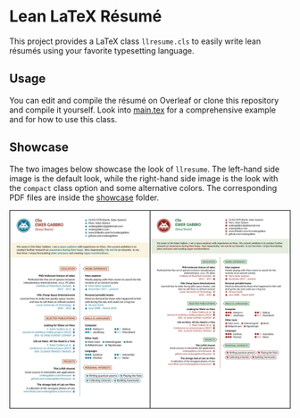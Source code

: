 # Lean LaTeX Résumé

This project provides a LaTeX class `llresume.cls` to easily write lean résumés
using your favorite typesetting language.

## Usage

You can edit and compile the résumé on Overleaf or clone this repository and
compile it yourself. Look into [main.tex](./main.tex) for a comprehensive
example and for how to use this class.

## Showcase

The two images below showcase the look of `llresume`. The left-hand side image
is the default look, while the right-hand side image is the look with the
`compact` class option and some alternative colors. The corresponding PDF files
are inside the [showcase](./showcase) folder.

![showcase](./showcase/sidebyside.png)
